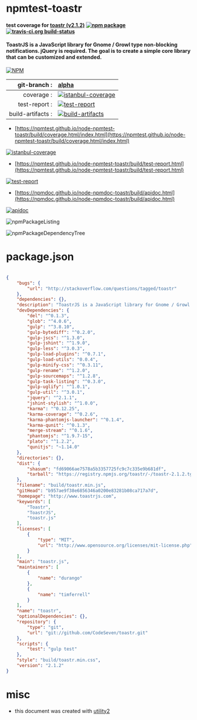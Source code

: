 # npmtest-toastr

#### test coverage for  [toastr (v2.1.2)](http://www.toastrjs.com)  [![npm package](https://img.shields.io/npm/v/npmtest-toastr.svg?style=flat-square)](https://www.npmjs.org/package/npmtest-toastr) [![travis-ci.org build-status](https://api.travis-ci.org/npmtest/node-npmtest-toastr.svg)](https://travis-ci.org/npmtest/node-npmtest-toastr)

#### ToastrJS is a JavaScript library for Gnome / Growl type non-blocking notifications. jQuery is required. The goal is to create a simple core library that can be customized and extended.

[![NPM](https://nodei.co/npm/toastr.png?downloads=true&downloadRank=true&stars=true)](https://www.npmjs.com/package/toastr)

| git-branch : | [alpha](https://github.com/npmtest/node-npmtest-toastr/tree/alpha)|
|--:|:--|
| coverage : | [![istanbul-coverage](https://npmtest.github.io/node-npmtest-toastr/build/coverage.badge.svg)](https://npmtest.github.io/node-npmtest-toastr/build/coverage.html/index.html)|
| test-report : | [![test-report](https://npmtest.github.io/node-npmtest-toastr/build/test-report.badge.svg)](https://npmtest.github.io/node-npmtest-toastr/build/test-report.html)|
| build-artifacts : | [![build-artifacts](https://npmtest.github.io/node-npmtest-toastr/glyphicons_144_folder_open.png)](https://github.com/npmtest/node-npmtest-toastr/tree/gh-pages/build)|

- [https://npmtest.github.io/node-npmtest-toastr/build/coverage.html/index.html](https://npmtest.github.io/node-npmtest-toastr/build/coverage.html/index.html)

[![istanbul-coverage](https://npmtest.github.io/node-npmtest-toastr/build/screenCapture.buildCi.browser.%252Ftmp%252Fbuild%252Fcoverage.lib.html.png)](https://npmtest.github.io/node-npmtest-toastr/build/coverage.html/index.html)

- [https://npmtest.github.io/node-npmtest-toastr/build/test-report.html](https://npmtest.github.io/node-npmtest-toastr/build/test-report.html)

[![test-report](https://npmtest.github.io/node-npmtest-toastr/build/screenCapture.buildCi.browser.%252Ftmp%252Fbuild%252Ftest-report.html.png)](https://npmtest.github.io/node-npmtest-toastr/build/test-report.html)

- [https://npmdoc.github.io/node-npmdoc-toastr/build/apidoc.html](https://npmdoc.github.io/node-npmdoc-toastr/build/apidoc.html)

[![apidoc](https://npmdoc.github.io/node-npmdoc-toastr/build/screenCapture.buildCi.browser.%252Ftmp%252Fbuild%252Fapidoc.html.png)](https://npmdoc.github.io/node-npmdoc-toastr/build/apidoc.html)

![npmPackageListing](https://npmtest.github.io/node-npmtest-toastr/build/screenCapture.npmPackageListing.svg)

![npmPackageDependencyTree](https://npmtest.github.io/node-npmtest-toastr/build/screenCapture.npmPackageDependencyTree.svg)



# package.json

```json

{
    "bugs": {
        "url": "http://stackoverflow.com/questions/tagged/toastr"
    },
    "dependencies": {},
    "description": "ToastrJS is a JavaScript library for Gnome / Growl type non-blocking notifications. jQuery is required. The goal is to create a simple core library that can be customized and extended.",
    "devDependencies": {
        "del": "^0.1.3",
        "glob": "^4.0.6",
        "gulp": "^3.8.10",
        "gulp-bytediff": "^0.2.0",
        "gulp-jscs": "^1.3.0",
        "gulp-jshint": "^1.9.0",
        "gulp-less": "^3.0.3",
        "gulp-load-plugins": "^0.7.1",
        "gulp-load-utils": "0.0.4",
        "gulp-minify-css": "^0.3.11",
        "gulp-rename": "^1.2.0",
        "gulp-sourcemaps": "^1.2.8",
        "gulp-task-listing": "^0.3.0",
        "gulp-uglify": "^1.0.1",
        "gulp-util": "^3.0.1",
        "jquery": "^2.1.1",
        "jshint-stylish": "^1.0.0",
        "karma": "^0.12.25",
        "karma-coverage": "^0.2.6",
        "karma-phantomjs-launcher": "^0.1.4",
        "karma-qunit": "^0.1.3",
        "merge-stream": "^0.1.6",
        "phantomjs": "^1.9.7-15",
        "plato": "^1.2.2",
        "qunitjs": "~1.14.0"
    },
    "directories": {},
    "dist": {
        "shasum": "fd69066ae7578a5b3357725fc9c7c335e9b681df",
        "tarball": "https://registry.npmjs.org/toastr/-/toastr-2.1.2.tgz"
    },
    "filename": "build/toastr.min.js",
    "gitHead": "b957ae9f38e6856346a0200e83281b08ca717a7d",
    "homepage": "http://www.toastrjs.com",
    "keywords": [
        "Toastr",
        "ToastrJS",
        "toastr.js"
    ],
    "licenses": [
        {
            "type": "MIT",
            "url": "http://www.opensource.org/licenses/mit-license.php"
        }
    ],
    "main": "toastr.js",
    "maintainers": [
        {
            "name": "durango"
        },
        {
            "name": "timferrell"
        }
    ],
    "name": "toastr",
    "optionalDependencies": {},
    "repository": {
        "type": "git",
        "url": "git://github.com/CodeSeven/toastr.git"
    },
    "scripts": {
        "test": "gulp test"
    },
    "style": "build/toastr.min.css",
    "version": "2.1.2"
}
```



# misc
- this document was created with [utility2](https://github.com/kaizhu256/node-utility2)
